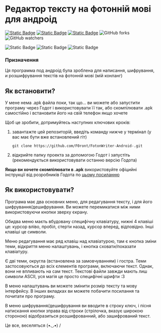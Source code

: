 # Редактор тексту на фотонній мові для андроід
[![Static Badge](https://img.shields.io/badge/English-white?style=flat)](README.md)
[![Static Badge](https://img.shields.io/badge/Русский-white?style=flat)](README_rus.md)
[![Static Badge](https://img.shields.io/badge/Українська-grey?style=flat)](README_ukr.md)
![GitHub forks](https://img.shields.io/github/forks/F0ront/FotonWriter-Android-)
![GitHub watchers](https://img.shields.io/github/watchers/F0ront/FotonWriter-Android-)

![Static Badge](https://img.shields.io/badge/Godot-blue?style=for-the-badge&logo=godotengine&logoColor=%1E90FF&labelColor=black&color=6495ED)
![Static Badge](https://img.shields.io/badge/Inkscape-purple?style=for-the-badge&logo=inkscape&logoColor=%23FFFFFF&labelColor=black&color=8A2BE2)
![Static Badge](https://img.shields.io/badge/FontForge-yellow?style=for-the-badge&logo=fontforge&logoColor=%23F2712B&labelColor=black&color=F4A460)

### Призначення
Ця программа под андроід була зроблена для написання, шифрування, и розшифрування текстів на фотонній мові (мій конланг)

## Як встановити?
У мене нема .apk файла поки, так що... ви можете або запустити програму через Годот і використовувати її так, або скомпілювати .apk самостійно і встановити його на свій телефон якщо хочете

Щоб це зробити, дотримуйтесь наступних ключових кроків:
1. завантажте цей репозиторій, введіть команду нижче у термінал (у вас має бути вже встановлений гіт)
   ```
   git clone https://github.com/F0ront/FotonWriter-Android-.git
   ```
2. відкрийте папку проекта за допомогою Годот і запустіть (рекомендується використовувати останню версію Годота)

**Якщо ви хочете скомпілювати в .apk** використовуйте офіцийні інструкції від розробників Годота по [цьому посиланню](https://docs.godotengine.org/en/stable/tutorials/export/exporting_for_android.html)

## Як використовувати?
Програма має два основних меню, для редагування тексту, і для його шифрування/дешифрування. Ви можете перемикатися між ними використовуючи кнопки зверху єкрану.

Обидва меню маєть вбудовану специфічну клавіатуру, нижні 4 клавіші це: курсор вліво, пробіл, стерти назад, курсор вперед, відповідно. Інші клавіші це символи.

Меню редагування має ряд клавіш над клавіатурою, там є кнопка зміни теми, відкриття меню налаштувань, і кнопка сховати/показати клавіатуру.

Є дві теми, округла (встановлена за замовчуванням) і гостра. Теми застосовуються до всіх єлементів програми, включаючи текст. Однак, вони не впливають на сам текст. Текстові файли завжди мають лиш символи ASCII, уся магія це просто специфічні шрифти :3

В меню налаштувань ви можете змінити розмір тексту та мову інтерфейсу. В інших вкладках ви можете побачити посилання та почитати про програму.

В меню шифрування/дешифрування ви вводите в строку ключ, і пісня натискання кнопки зправа від строки (стрілочка, вказує широкою стороною) відобразиться розшифрованний, або зашифрований текст.

Це все, веселяться (•◡•) /